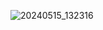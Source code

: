 ![20240515_132316](https://github.com/user-attachments/assets/eee43a1d-1c8b-470c-9686-1c4babd13868)
